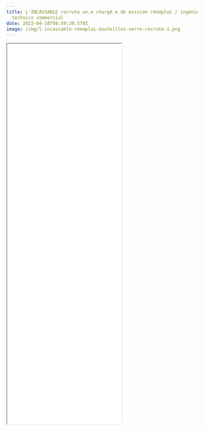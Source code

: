 ```yaml
---
title: L'INCASSABLE recrute un.e chargé.e de mission réemploi / ingénieur.e
  technico commercial
date: 2023-04-18T08:59:20.570Z
image: /img/l-incassable-réemploi-bouteilles-verre-recrute-1.png
---
```

<iframe style="margin:auto;" src="/files/CHARGE.E_DE_MISSION_REEMPLOI_-_INGENIEUR.E_TECHNICO_COMMERCIAL.pdf" width="60%" height="1000px"> </iframe>